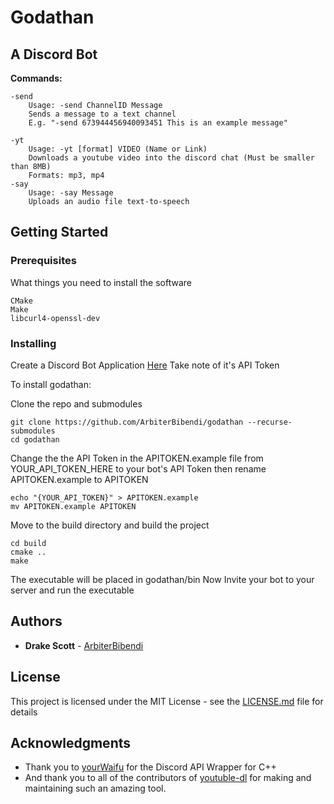 # Godathan

## A Discord Bot

**Commands:**
```
-send 
    Usage: -send ChannelID Message 
    Sends a message to a text channel
    E.g. "-send 673944456940093451 This is an example message"

-yt
    Usage: -yt [format] VIDEO (Name or Link)
    Downloads a youtube video into the discord chat (Must be smaller than 8MB)
    Formats: mp3, mp4
-say 
    Usage: -say Message
    Uploads an audio file text-to-speech
```
## Getting Started

### Prerequisites

What things you need to install the software

```
CMake
Make
libcurl4-openssl-dev
```

### Installing

Create a Discord Bot Application [Here](https://discordapp.com/developers/docs/intro)
Take note of it's API Token

To install godathan:

Clone the repo and submodules
```
git clone https://github.com/ArbiterBibendi/godathan --recurse-submodules
cd godathan
```
Change the the API Token in the APITOKEN.example file from YOUR_API_TOKEN_HERE to your bot's API Token
then rename APITOKEN.example to APITOKEN
```
echo "{YOUR_API_TOKEN}" > APITOKEN.example
mv APITOKEN.example APITOKEN
```
Move to the build directory and build the project
```
cd build
cmake ..
make
```

The executable will be placed in godathan/bin
Now Invite your bot to your server and run the executable


## Authors

* **Drake Scott** - [ArbiterBibendi](https://github.com/ArbiterBibendi)

## License

This project is licensed under the MIT License - see the [LICENSE.md](LICENSE.md) file for details

## Acknowledgments

* Thank you to [yourWaifu](https://github.com/yourWaifu) for the Discord API Wrapper for C++
* And thank you to all of the contributors of [youtuble-dl](https://github.com/ytdl-org/youtube-dl) for 
  making and maintaining such an amazing tool.
